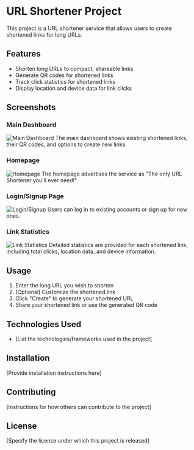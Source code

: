 # URL Shortener Project

This project is a URL shortener service that allows users to create shortened links for long URLs.

## Features

- Shorten long URLs to compact, shareable links
- Generate QR codes for shortened links
- Track click statistics for shortened links
- Display location and device data for link clicks

## Screenshots

### Main Dashboard
![Main Dashboard](image1.jpg)
The main dashboard shows existing shortened links, their QR codes, and options to create new links.

### Homepage
![Homepage](image2.jpg)
The homepage advertises the service as "The only URL Shortener you'll ever need!"

### Login/Signup Page
![Login/Signup](image3.jpg)
Users can log in to existing accounts or sign up for new ones.

### Link Statistics
![Link Statistics](image4.jpg)
Detailed statistics are provided for each shortened link, including total clicks, location data, and device information.

## Usage

1. Enter the long URL you wish to shorten
2. (Optional) Customize the shortened link
3. Click "Create" to generate your shortened URL
4. Share your shortened link or use the generated QR code

## Technologies Used

- [List the technologies/frameworks used in the project]

## Installation

[Provide installation instructions here]

## Contributing

[Instructions for how others can contribute to the project]

## License

[Specify the license under which this project is released]
